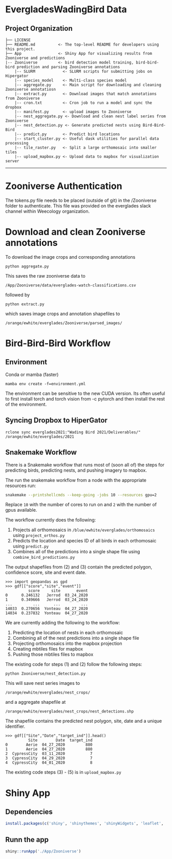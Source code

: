 # EvergladesWadingBird Data
<!-- badges: start -->
<!-- badges: end -->

Project Organization
------------

    ├── LICENSE
    ├── README.md          <- The top-level README for developers using this project.
    ├── App                <- Shiny App for visualizing results from Zooniverse and predictions 
    |-- Zooniverse         <- bird detection model training, bird-bird-bird prediction and parsing Zooniverse annotations
        |-- SLURM            <- SLURM scripts for submitting jobs on Hipergator
        |-- species_model    <- Multi-class species model
        |-- aggregate.py     <- Main script for downloading and cleaning Zooniverse annotatiosn
        |-- extract.py       <- Download images that match annotations from Zooniverse
        |-- cron.txt         <- Cron job to run a model and sync the dropbox
        |-- manifest.py      <- upload images to Zooniverse
        |-- nest_aggregate.py <- Download and clean nest label series from Zooniverse
        |-- nest_detection.py <- Generate predicted nests using Bird-Bird-Bird
        |-- predict.py       <- Predict bird locations
        |-- start_cluster.py <- Useful dask utilities for parallel data processing
        |-- tile_raster.py   <- Split a large orthomosaic into smaller tiles
        |-- upload_mapbox.py <- Upload data to mapbox for visualization server
--------

# Zooniverse Authentication

The tokens.py file needs to be placed (outside of git) in the /Zooniverse folder to authenticate. This file was provided on the everglades slack channel within Weecology organization.

# Download and clean Zooniverse annotations

To download the image crops and corresponding annotations
```
python aggregate.py
```
This saves the raw zooniverse data to 
```
/App/Zooniverse/data/everglades-watch-classifications.csv
```

followed by

```
python extract.py
```

which saves image crops and annotation shapefiles to

```
/orange/ewhite/everglades/Zooniverse/parsed_images/
```

# Bird-Bird-Bird Workflow

## Environment

Conda or mamba (faster)
```
mamba env create -f=environment.yml
```
The environment can be sensitive to the new CUDA version. Its often useful to first install torch and torch vision from -c pytorch and then install the rest of the environment.

## Syncing Dropbox to HiperGator

```
rclone sync everglades2021:"Wading Bird 2021/Deliverables/" /orange/ewhite/everglades/2021
```

## Snakemake Workflow

There is a Snakemake workflow that runs most of (soon all of) the steps for predicting birds, predicting nests, and pushing imagery to mapbox.

The run the snakemake workflow from a node with the appropriate resources run:

```bash
snakemake --printshellcmds --keep-going -jobs 10 --resources gpu=2
```

Replace `10` with the number of cores to run on and `2` with the number of gpus available.

The workflow currently does the following:
1. Projects all orthomosaics in `/blue/ewhite/everglades/orthomosaics` using `project_orthos.py`
2. Predicts the location and species ID of all birds in each orthomosaic using `predict.py`
3. Combines all of the predictions into a single shape file using `combine_bird_predictions.py`

The output shapefiles from (2) and (3) contain the predicted polygon, confidence score, site and event date.

```
>>> import geopandas as gpd
>>> gdf[["score","site","event"]]
          score     site       event
0      0.246132   Jerrod  03_24_2020
1      0.349666   Jerrod  03_24_2020
...         ...      ...         ...
14033  0.270656  Yonteau  04_27_2020
14034  0.237832  Yonteau  04_27_2020
```

We are currently adding the following to the workflow:
1. Predicting the location of nests in each orthomosaic
2. Combining all of the nest predictions into a single shape file
3. Projecting orthomosaics into the mapbox projection
4. Creating mbtiles files for mapbox
5. Pushing those mbtiles files to mapbox

The existing code for steps (1) and (2) follow the following steps:

```
python Zooniverse/nest_detection.py
```

This will save nest series images to 

```
/orange/ewhite/everglades/nest_crops/
```
and a aggregate shapefile at 

```
/orange/ewhite/everglades/nest_crops/nest_detections.shp
```

The shapefile contains the predicted nest polygon, site, date and a unique identifier.
```
>>> gdf[["Site","Date","target_ind"]].head()
          Site        Date  target_ind
0        Aerie  04_27_2020         880
1        Aerie  04_27_2020         880
2  CypressCity  03_11_2020           7
3  CypressCity  04_29_2020           7
4  CypressCity  04_01_2020           8
```

The existing code steps (3) - (5) is in `upload_mapbox.py`

# Shiny App

## Dependencies

```r
install.packages(c('shiny', 'shinythemes', 'shinyWidgets', 'leaflet', 'sf'))
```

## Runn the app

```r
shiny::runApp('./App/Zooniverse')
```
